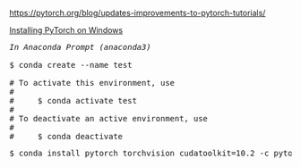 https://pytorch.org/blog/updates-improvements-to-pytorch-tutorials/


[Installing PyTorch on Windows](https://medium.com/@bryant.kou/how-to-install-pytorch-on-windows-step-by-step-cc4d004adb2a)

<pre>
<em>In Anaconda Prompt (anaconda3)</em>

$ conda create --name test

# To activate this environment, use
#
#     $ conda activate test
#
# To deactivate an active environment, use
#
#     $ conda deactivate
</pre>

<pre>
$ conda install pytorch torchvision cudatoolkit=10.2 -c pytorch
</pre>
